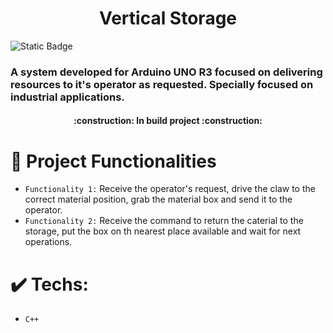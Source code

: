 <h1 align="center"> Vertical Storage </h1>
<img alt="Static Badge" src="https://img.shields.io/badge/STATUS-UNDER%20DEVELOPMENT-darkgreen">
<h3>A system developed for Arduino UNO R3 focused on delivering resources to it's operator as requested. Specially focused on industrial applications.</h3>
<h4 align="center">:construction:  In build project  :construction:</h4>

# :hammer: Project Functionalities

- `Functionality 1:` Receive the operator's request, drive the claw to the correct material position, grab the material box and send it to the operator.
- `Functionality 2:` Receive the command to return the caterial to the storage, put the box on th nearest place available and wait for next operations.

# ✔️ Techs:
- `C++`
